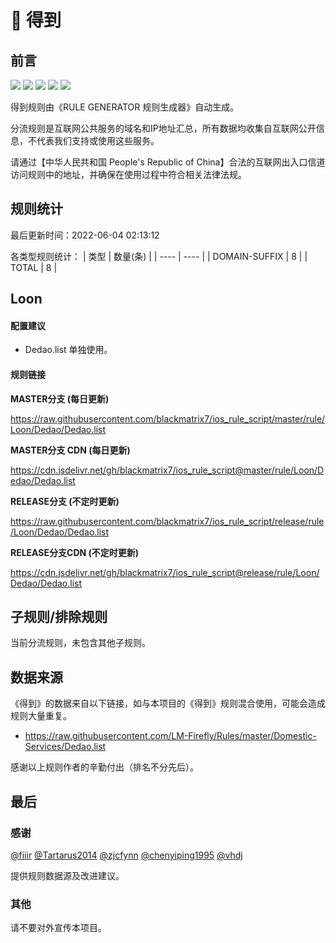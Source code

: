 # 🧸 得到

## 前言

![](https://shields.io/badge/-移除重复规则-ff69b4) ![](https://shields.io/badge/-DOMAIN与DOMAIN--SUFFIX合并-green) ![](https://shields.io/badge/-DOMAIN--SUFFIX间合并-critical) ![](https://shields.io/badge/-DOMAIN--SUFFIX与DOMAIN--KEYWORD合并-blue) ![](https://shields.io/badge/-IP--CIDR(6)合并-blueviolet) 

得到规则由《RULE GENERATOR 规则生成器》自动生成。

分流规则是互联网公共服务的域名和IP地址汇总，所有数据均收集自互联网公开信息，不代表我们支持或使用这些服务。

请通过【中华人民共和国 People's Republic of China】合法的互联网出入口信道访问规则中的地址，并确保在使用过程中符合相关法律法规。

## 规则统计

最后更新时间：2022-06-04 02:13:12

各类型规则统计：
| 类型 | 数量(条)  | 
| ---- | ----  |
| DOMAIN-SUFFIX | 8  | 
| TOTAL | 8  | 


## Loon 

#### 配置建议
- Dedao.list 单独使用。

#### 规则链接
**MASTER分支 (每日更新)**

https://raw.githubusercontent.com/blackmatrix7/ios_rule_script/master/rule/Loon/Dedao/Dedao.list

**MASTER分支 CDN (每日更新)**

https://cdn.jsdelivr.net/gh/blackmatrix7/ios_rule_script@master/rule/Loon/Dedao/Dedao.list

**RELEASE分支 (不定时更新)**

https://raw.githubusercontent.com/blackmatrix7/ios_rule_script/release/rule/Loon/Dedao/Dedao.list

**RELEASE分支CDN (不定时更新)**

https://cdn.jsdelivr.net/gh/blackmatrix7/ios_rule_script@release/rule/Loon/Dedao/Dedao.list

## 子规则/排除规则


当前分流规则，未包含其他子规则。

## 数据来源

《得到》的数据来自以下链接，如与本项目的《得到》规则混合使用，可能会造成规则大量重复。

- https://raw.githubusercontent.com/LM-Firefly/Rules/master/Domestic-Services/Dedao.list


感谢以上规则作者的辛勤付出（排名不分先后）。

## 最后

### 感谢

[@fiiir](https://github.com/fiiir) [@Tartarus2014](https://github.com/Tartarus2014) [@zjcfynn](https://github.com/zjcfynn) [@chenyiping1995](https://github.com/chenyiping1995) [@vhdj](https://github.com/vhdj)

提供规则数据源及改进建议。

### 其他

请不要对外宣传本项目。